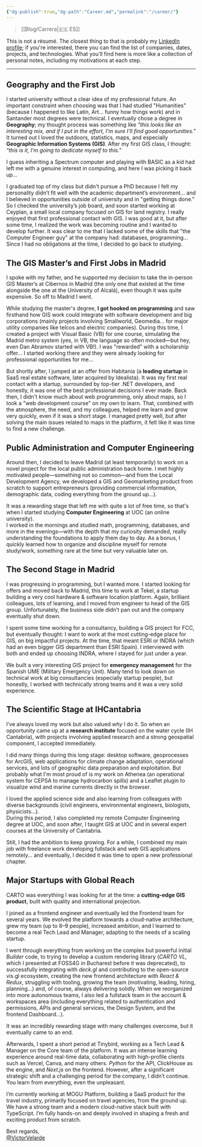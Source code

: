```yaml
---
{"dg-publish":true,"dg-path":"Career.md","permalink":"/career/"}
---
```


> [[Blog/Carrera\|🇪🇸 ES]]

This is not a résumé. The closest thing to that is probably my [LinkedIn profile](https://www.linkedin.com/in/victorvelarde/); if you're interested, there you can find the list of companies, dates, projects, and technologies. What you’ll find here is more like a collection of personal notes, including my motivations at each step.

---

## Geography and the First Job

I started university without a clear idea of my professional future. An important constraint when choosing was that I had studied "Humanities" (because I happened to like Latin, Art... funny how things work) and in Santander most degrees were technical. I eventually chose a degree in **Geography**; my thought process was something like _"this looks like an interesting mix, and if I put in the effort, I’m sure I'll find good opportunities."_  
It turned out I loved the outdoors, statistics, maps, and especially **Geographic Information Systems (GIS)**. After my first GIS class, I thought: _"this is it, I’m going to dedicate myself to this."_

I guess inheriting a Spectrum computer and playing with BASIC as a kid had left me with a genuine interest in computing, and here I was picking it back up...

I graduated top of my class but didn't pursue a PhD because I felt my personality didn’t fit well with the academic department’s environment... and I believed in opportunities outside of university and in "getting things done." So I checked the university’s job board, and soon started working at Ceyplan, a small local company focused on GIS for land registry. I really enjoyed that first professional contact with GIS. I was good at it, but after some time, I realized the work was becoming routine and I wanted to develop further. It was clear to me that I lacked some of the skills that "the Computer Engineer guy" at the company had: databases, programming...  
Since I had no obligations at the time, I decided to go back to studying.

## The GIS Master’s and First Jobs in Madrid

I spoke with my father, and he supported my decision to take the in-person GIS Master’s at Cibernos in Madrid (the only one that existed at the time alongside the one at the University of Alcalá), even though it was quite expensive. So off to Madrid I went.

While studying the master's degree, **I got hooked on programming** and saw firsthand how GIS work could integrate with software development and big corporations (mainly projects involving Smallworld, Geomedia... for major utility companies like telcos and electric companies). During this time, I created a project with Visual Basic (VB) for one course, simulating the Madrid metro system (yes, in VB, the language so often mocked—but hey, even Dan Abramov started with VB!). I was "rewarded" with a scholarship offer... I started working there and they were already looking for professional opportunities for me...

But shortly after, I jumped at an offer from Habitania (a **leading startup** in SaaS real estate software, later acquired by Idealista). It was my first real contact with a startup, surrounded by top-tier .NET developers, and honestly, it was one of the best professional decisions I ever made. Back then, I didn't know much about web programming, only about maps, so I took a "web development course" on my own to learn. That, combined with the atmosphere, the need, and my colleagues, helped me learn and grow very quickly, even if it was a short stage. I managed pretty well, but after solving the main issues related to maps in the platform, it felt like it was time to find a new challenge.

## Public Administration and Computer Engineering

Around then, I decided to leave Madrid (at least temporarily) to work on a novel project for the local public administration back home. I met highly motivated people—something not so common—and from the Local Development Agency, we developed a GIS and Geomarketing product from scratch to support entrepreneurs (providing commercial information, demographic data, coding everything from the ground up...).

It was a rewarding stage that left me with quite a lot of free time, so that's when I started studying **Computer Engineering** at UOC (an online university).  
I worked in the mornings and studied math, programming, databases, and more in the evenings—with the depth that my curiosity demanded, really understanding the foundations to apply them day to day.  As a bonus, I quickly learned how to organize and discipline myself for remote study/work, something rare at the time but very valuable later on.

## The Second Stage in Madrid

I was progressing in programming, but I wanted more. I started looking for offers and moved back to Madrid, this time to work at Tekel, a startup building a very cool hardware & software location platform.  Again, brilliant colleagues, lots of learning, and I moved from engineer to head of the GIS group. Unfortunately, the business side didn’t pan out and the company eventually shut down.

I spent some time working for a consultancy, building a GIS project for FCC, but eventually thought: I want to work at the most cutting-edge place for GIS, on big impactful projects.  At the time, that meant ESRI or INDRA (which had an even bigger GIS department than ESRI Spain). I interviewed with both and ended up choosing INDRA, where I stayed for just under a year.

We built a very interesting GIS project for **emergency management** for the Spanish UME (Military Emergency Unit). Many tend to look down on technical work at big consultancies (especially startup people), but honestly, I worked with technically strong teams and it was a very solid experience.

## The Scientific Stage at IHCantabria

I’ve always loved my work but also valued _why_ I do it. So when an opportunity came up at a **research institute** focused on the water cycle (IH Cantabria), with projects involving applied research and a strong geospatial component, I accepted immediately.

I did many things during this long stage: desktop software, geoprocesses for ArcGIS, web applications for climate change adaptation, operational services, and lots of geographic data preparation and exploitation. But probably what I'm most proud of is my work on Athenea (an operational system for CEPSA to manage hydrocarbon spills) and a Leaflet plugin to visualize wind and marine currents directly in the browser.

I loved the applied science side and also learning from colleagues with diverse backgrounds (civil engineers, environmental engineers, biologists, physicists...).  
During this period, I also completed my remote Computer Engineering degree at UOC, and soon after, I taught GIS at UOC and in several expert courses at the University of Cantabria.

Still, I had the ambition to keep growing. For a while, I combined my main job with freelance work developing fullstack and web GIS applications remotely... and eventually, I decided it was time to open a new professional chapter.

## Major Startups with Global Reach

CARTO was everything I was looking for at the time: a **cutting-edge GIS product**, built with quality and international projection.

I joined as a frontend engineer and eventually led the Frontend team for several years. We evolved the platform towards a cloud-native architecture, grew my team (up to 8–9 people), increased ambition, and I learned to become a real Tech Lead and Manager, adapting to the needs of a scaling startup.

I went through everything from working on the complex but powerful initial *Builder* code, to trying to develop a custom rendering library (*CARTO VL*, which I presented at FOSS4G in Bucharest before it was deprecated), to successfully integrating with *deck.gl* and contributing to the open-source vis.gl ecosystem, creating the new frontend architecture with *React & Redux*, struggling with tooling, growing the team (motivating, leading, hiring, planning...) and, of course, always delivering solidly. When we reorganized into more autonomous teams, I also led a fullstack team in the account & workspaces area (including everything related to authentication and permissions, APIs and general services, the Design System, and the frontend Dashboard…).

It was an incredibly rewarding stage with many challenges overcome, but it eventually came to an end.

Afterwards, I spent a short period at Tinybird, working as a Tech Lead & Manager on the Core team of the platform. It was an intense learning experience around real-time data, collaborating with high-profile clients such as Vercel, Canva, and many others. _Python_ for the API, ClickHouse as the engine, and _Next.js_ on the frontend. However, after a significant strategic shift and a challenging period for the company, I didn’t continue. You learn from everything, even the unpleasant.

I’m currently working at MOGU Platform, building a SaaS product for the travel industry, primarily focused on travel agencies, from the ground up. We have a strong team and a modern cloud-native stack built with TypeScript. I’m fully hands-on and deeply involved in shaping a fresh and exciting product from scratch.

Best regards,  
[@VictorVelarde](https://github.com/VictorVelarde)